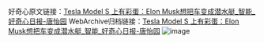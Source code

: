 好奇心原文链接：[Tesla Model S 上有彩蛋：Elon Musk想把车变成潜水艇_智能_好奇心日报-唐怡园](https://www.qdaily.com/articles/6988.html)
WebArchive归档链接：[Tesla Model S 上有彩蛋：Elon Musk想把车变成潜水艇_智能_好奇心日报-唐怡园](http://web.archive.org/web/20180123203709/http://www.qdaily.com:80/articles/6988.html)
![image](http://ww3.sinaimg.cn/large/007d5XDply1g3wbc31bdsj30u03in1cl)